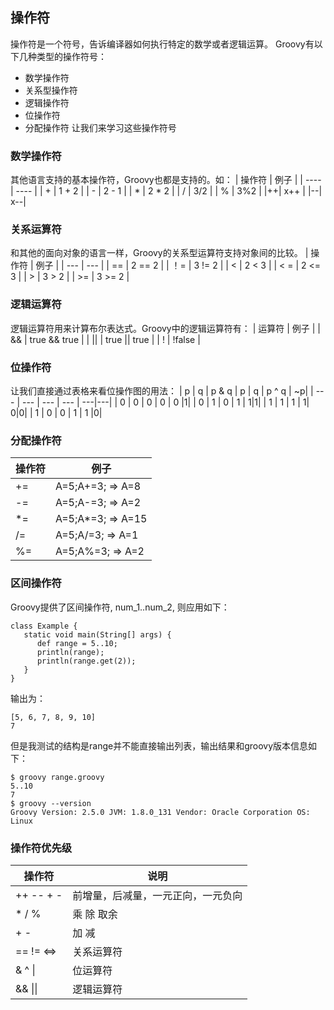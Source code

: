 ## 操作符
操作符是一个符号，告诉编译器如何执行特定的数学或者逻辑运算。
Groovy有以下几种类型的操作符号：
- 数学操作符
- 关系型操作符
- 逻辑操作符
- 位操作符
- 分配操作符
让我们来学习这些操作符号
### 数学操作符
其他语言支持的基本操作符，Groovy也都是支持的。如：
| 操作符 | 例子 |
| ---- | ---- |
| + | 1 + 2  |
| - | 2 - 1 |
| * | 2 * 2 |
| / | 3/2 |
| % | 3%2 |
|++| x++ |
|--| x--|
### 关系运算符
和其他的面向对象的语言一样，Groovy的关系型运算符支持对象间的比较。
| 操作符 | 例子 |
| --- | --- |
| == | 2 == 2 |
| ！= | 3 != 2 |
| < | 2 < 3 |
| < = | 2 <= 3 |
| > | 3 > 2 |
| >= | 3 >= 2 |

### 逻辑运算符
逻辑运算符用来计算布尔表达式。Groovy中的逻辑运算符有：
| 运算符 | 例子 |
| && | true && true |
| || | true || true |
| ! | !false |
### 位操作符
让我们直接通过表格来看位操作图的用法：
| p | q | p & q | p \| q | p ^ q | ~p|
| --- | --- | --- | --- | ---|---|
| 0 | 0 | 0 | 0 | 0 |1|
| 0 | 1 | 0 | 1 | 1|1|
| 1 | 1 | 1 |  1| 0|0|
| 1 | 0 | 0 | 1 | 1 |0|
### 分配操作符
|操作符|例子|
|---|---|
|+=| A=5;A+=3; => A=8 |
|-=| A=5;A-=3; => A=2 |
|*=| A=5;A*=3; => A=15|
|/=| A=5;A/=3; => A=1 |
|%=| A=5;A%=3; => A=2 |
### 区间操作符
Groovy提供了区间操作符, num_1..num_2, 则应用如下：
```
class Example { 
   static void main(String[] args) { 
      def range = 5..10; 
      println(range); 
      println(range.get(2)); 
   } 
}
```
输出为：
```
[5, 6, 7, 8, 9, 10] 
7
```
但是我测试的结构是range并不能直接输出列表，输出结果和groovy版本信息如下：
```
$ groovy range.groovy 
5..10
7
$ groovy --version
Groovy Version: 2.5.0 JVM: 1.8.0_131 Vendor: Oracle Corporation OS: Linux
```
### 操作符优先级
|操作符|说明|
|---|---|
|++ -\- + -| 前增量，后减量，一元正向，一元负向 |
| * \/ % | 乘 除 取余 |
| + \- | 加 减|
|== != <=>| 关系运算符 |
|& ^ \||位运算符|
|&& \|\||逻辑运算符|
